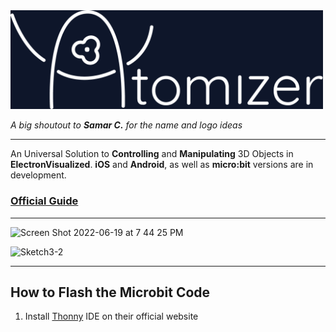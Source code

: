 <img width="500" alt="Logo" src="logo/atomizer_logo.png">

*A big shoutout to* ***Samar C.*** *for the name and logo ideas*

---

An Universal Solution to **Controlling** and **Manipulating** 3D Objects in **ElectronVisualized**. **iOS** and **Android**, as well as **micro:bit** versions are in development.

### [Official Guide](https://electronvisual.org/extensions)

---

<img width="1200" alt="Screen Shot 2022-06-19 at 7 44 25 PM" src="https://user-images.githubusercontent.com/35755386/174504732-ae1be151-6e75-4864-97b8-8b50d13f8e46.png">

![Sketch3-2](https://user-images.githubusercontent.com/35755386/174504735-a99fd2fd-88b4-4d34-b8b2-6c7445035bb5.jpg)

---

## How to Flash the Microbit Code

1. Install [Thonny](https://thonny.org) IDE on their official website
